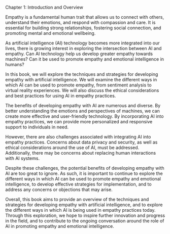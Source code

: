 Chapter 1: Introduction and Overview

Empathy is a fundamental human trait that allows us to connect with others, understand their emotions, and respond with compassion and care. It is essential for building strong relationships, fostering social connection, and promoting mental and emotional wellbeing.

As artificial intelligence (AI) technology becomes more integrated into our lives, there is growing interest in exploring the intersection between AI and empathy. Can AI technology help us develop greater empathy towards machines? Can it be used to promote empathy and emotional intelligence in humans?

In this book, we will explore the techniques and strategies for developing empathy with artificial intelligence. We will examine the different ways in which AI can be used to promote empathy, from sentiment analysis to virtual reality experiences. We will also discuss the ethical considerations and best practices for using AI in empathy practices.

The benefits of developing empathy with AI are numerous and diverse. By better understanding the emotions and perspectives of machines, we can create more effective and user-friendly technology. By incorporating AI into empathy practices, we can provide more personalized and responsive support to individuals in need.

However, there are also challenges associated with integrating AI into empathy practices. Concerns about data privacy and security, as well as ethical considerations around the use of AI, must be addressed. Additionally, there may be concerns about replacing human interactions with AI systems.

Despite these challenges, the potential benefits of developing empathy with AI are too great to ignore. As such, it is important to continue to explore the different ways in which AI can be used to promote empathy and emotional intelligence, to develop effective strategies for implementation, and to address any concerns or objections that may arise.

Overall, this book aims to provide an overview of the techniques and strategies for developing empathy with artificial intelligence, and to explore the different ways in which AI is being used in empathy practices today. Through this exploration, we hope to inspire further innovation and progress in the field, and to contribute to the ongoing conversation around the role of AI in promoting empathy and emotional intelligence.

